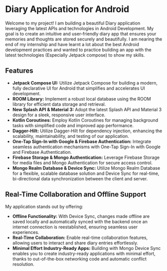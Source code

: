 # Diary Application for Android

Welcome to my project! I am building a beautiful Diary application leveraging the latest APIs and technologies in Android Development. My goal is to create an intuitive and user-friendly diary app that ensures your memories and thoughts are stored securely and beautifully.
I am nearing the end of my internship and have learnt a lot about the best Android development practices and wanted to practice building an app with the latest technologies (Especially Jetpack compose) to show my skills. 

## Features

- **Jetpack Compose UI:** Utilize Jetpack Compose for building a modern, fully declarative UI for Android that simplifies and accelerates UI development.
- **ROOM Library:** Implement a robust local database using the ROOM library for efficient data storage and retrieval.
- **New Splash API & Material 3:** Adopt the latest Splash API and Material 3 design for a sleek, responsive user interface.
- **Kotlin Coroutines:** Employ Kotlin Coroutines for managing background tasks with simplified code and improved app performance.
- **Dagger-Hilt:** Utilize Dagger-Hilt for dependency injection, enhancing the scalability, maintainability, and testing of our application.
- **One-Tap Sign-In with Google & Firebase Authentication:** Integrate seamless authentication mechanisms with One-Tap Sign-In with Google and Firebase Authentication.
- **Firebase Storage & Mongo Authentication:** Leverage Firebase Storage for media files and Mongo Authentication for secure access control.
- **Mongo Realm Database & Device Sync:** Utilize Mongo Realm Database for a flexible, scalable database solution and Device Sync for real-time, bi-directional data synchronization between the client and server.
  
## Real-Time Collaboration and Offline Support

My application stands out by offering:
- **Offline Functionality:** With Device Sync, changes made offline are saved locally and automatically synced with the backend once an internet connection is reestablished, ensuring seamless user experiences.
- **Real-Time Collaboration:** Enable real-time collaboration features, allowing users to interact and share diary entries effortlessly.
- **Minimal Effort Industry-Ready Apps:** Building with Mongo Device Sync enables you to create industry-ready applications with minimal effort, thanks to out-of-the-box networking code and automatic conflict resolution.


